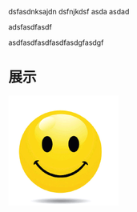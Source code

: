 dsfasdnksajdn
dsfnjkdsf
asda
asdad

adsfasdfasdf

asdfasdfasdfasdfasdgfasdgf

# 展示
 ![img](https://github.com/ai-llf/1111/blob/master/image/1.gif)

